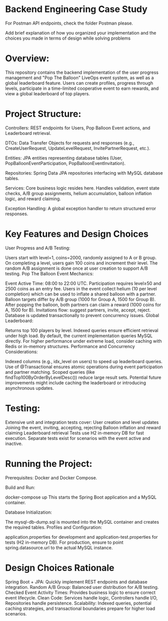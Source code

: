 # Backend Engineering Case Study

For Postman API endpoints, check the folder Postman please.

Add brief explanation of how you organized your implementation and the choices you made in terms of design while solving problems
# Overview:

This repository contains the backend implementation of the user progress management and "Pop The Balloon"
LiveOps event system, as well as a global leaderboard feature. Users can create profiles,
progress through levels, participate in a time-limited cooperative event to earn rewards,
 and view a global leaderboard of top players.

# Project Structure:

Controllers: REST endpoints for Users, Pop Balloon Event actions, and Leaderboard retrieval.

DTOs: Data Transfer Objects for requests and responses (e.g., CreateUserRequest, UpdateLevelRequest, InvitePartnerRequest, etc.).

Entities: JPA entities representing database tables (User, PopBalloonEventParticipation, PopBalloonEventInvitation).

Repositories: Spring Data JPA repositories interfacing with MySQL database tables.

Services: Core business logic resides here. Handles validation, event state checks, A/B group assignments, helium accumulation, balloon inflation logic, and reward claiming.

Exception Handling: A global exception handler to return structured error responses.

# Key Features and Design Choices
User Progress and A/B Testing:

Users start with level=1, coins=2000, randomly assigned to A or B group.
On completing a level, users gain 100 coins and increment their level.
The random A/B assignment is done once at user creation to support A/B testing.
Pop The Balloon Event Mechanics:

Event Active Time: 08:00 to 22:00 UTC.
Participation requires level≥50 and 2500 coins as an entry fee.
Users in the event collect helium (10 per level completion) which can be used to inflate a shared balloon with a partner.
Balloon targets differ by A/B group (1000 for Group A, 1500 for Group B).
After popping the balloon, both partners can claim a reward (1000 coins for A, 1500 for B).
Invitations flow: suggest partners, invite, accept, reject.
Database is updated transactionally to prevent concurrency issues.
Global Leaderboard:

Returns top 100 players by level.
Indexed queries ensure efficient retrieval under high load.
By default, the current implementation queries MySQL directly. For higher performance under extreme load, consider caching with Redis or in-memory structures.
Performance and Concurrency Considerations:

Indexed columns (e.g., idx_level on users) to speed up leaderboard queries.
Use of @Transactional ensures atomic operations during event participation and partner matching.
Scoped queries (like findTop100ByOrderByLevelDesc()) reduce large result sets.
Potential future improvements might include caching the leaderboard or introducing asynchronous updates.

# Testing:

Extensive unit and integration tests cover:
User creation and level updates
Joining the event, inviting, accepting, rejecting
Balloon inflation and reward claiming
Leaderboard retrieval
Tests use H2 in-memory DB for fast execution.
Separate tests exist for scenarios with the event active and inactive.

# Running the Project:

Prerequisites: Docker and Docker Compose.

Build and Run:

docker-compose up
This starts the Spring Boot application and a MySQL container.

Database Initialization:

The mysql-db-dump.sql is mounted into the MySQL container and creates the required tables.
Profiles and Configuration:

application.properties for development and application-test.properties for tests (H2 in-memory DB).
For production, ensure to point spring.datasource.url to the actual MySQL instance.

# Design Choices Rationale
Spring Boot + JPA: Quickly implement REST endpoints and database integration.
Random A/B Group: Balanced user distribution for A/B testing.
Checked Event Activity Times: Provides business logic to ensure correct event lifecycle.
Clean Code: Services handle logic, Controllers handle I/O, Repositories handle persistence.
Scalability: Indexed queries, potential caching strategies, and transactional boundaries prepare for higher load scenarios.

